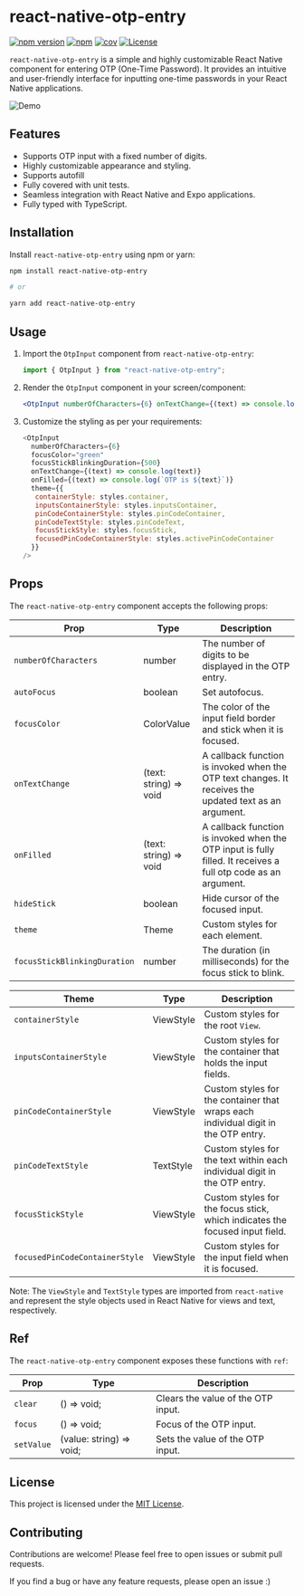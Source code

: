 # react-native-otp-entry

[![npm version](https://badge.fury.io/js/react-native-otp-entry.svg?&kill_cache=1)](https://badge.fury.io/js/react-native-otp-entry)
[![npm](https://img.shields.io/npm/dm/react-native-otp-entry.svg?&kill_cache=1)]()
[![cov](https://anday013.github.io/react-native-otp-entry/badges/coverage.svg?&kill_cache=1)](https://github.com/anday013/react-native-otp-entry/actions)
[![License](https://img.shields.io/badge/license-MIT-blue.svg?&kill_cache=1)](https://github.com/your-username/react-native-otp-entry/blob/main/LICENSE)

`react-native-otp-entry` is a simple and highly customizable React Native component for entering OTP (One-Time Password). It provides an intuitive and user-friendly interface for inputting one-time passwords in your React Native applications.

![Demo](otp_demo.gif)

## Features

- Supports OTP input with a fixed number of digits.
- Highly customizable appearance and styling.
- Supports autofill
- Fully covered with unit tests.
- Seamless integration with React Native and Expo applications.
- Fully typed with TypeScript.

## Installation

Install `react-native-otp-entry` using npm or yarn:

```bash
npm install react-native-otp-entry

# or

yarn add react-native-otp-entry
```

## Usage

1. Import the `OtpInput` component from `react-native-otp-entry`:

   ```javascript
   import { OtpInput } from "react-native-otp-entry";
   ```

2. Render the `OtpInput` component in your screen/component:

   ```jsx
   <OtpInput numberOfCharacters={6} onTextChange={(text) => console.log(text)} />
   ```

3. Customize the styling as per your requirements:

   ```javascript
   <OtpInput
     numberOfCharacters={6}
     focusColor="green"
     focusStickBlinkingDuration={500}
     onTextChange={(text) => console.log(text)}
     onFilled={(text) => console.log(`OTP is ${text}`)}
     theme={{
      containerStyle: styles.container,
      inputsContainerStyle: styles.inputsContainer,
      pinCodeContainerStyle: styles.pinCodeContainer,
      pinCodeTextStyle: styles.pinCodeText,
      focusStickStyle: styles.focusStick,
      focusedPinCodeContainerStyle: styles.activePinCodeContainer
     }}
   />
   ```

## Props

The `react-native-otp-entry` component accepts the following props:

| Prop                         | Type                   | Description                                                                                                    |
| ---------------------------- | ---------------------- | -------------------------------------------------------------------------------------------------------------- |
| `numberOfCharacters`             | number                 | The number of digits to be displayed in the OTP entry.                                                         |
| `autoFocus`                  | boolean                | Set autofocus.                                                                                                 |
| `focusColor`                 | ColorValue             | The color of the input field border and stick when it is focused.                                              |
| `onTextChange`               | (text: string) => void | A callback function is invoked when the OTP text changes. It receives the updated text as an argument.         |
| `onFilled`                   | (text: string) => void | A callback function is invoked when the OTP input is fully filled. It receives a full otp code as an argument. |
| `hideStick`                  | boolean                | Hide cursor of the focused input.                                                                              |
| `theme`                      | Theme                  | Custom styles for each element.                                                                                |
| `focusStickBlinkingDuration` | number                 | The duration (in milliseconds) for the focus stick to blink.                                                   |

| Theme                          | Type      | Description                                                                        |
| ------------------------------ | --------- | ---------------------------------------------------------------------------------- |
| `containerStyle`               | ViewStyle | Custom styles for the root `View`.                                                 |
| `inputsContainerStyle`         | ViewStyle | Custom styles for the container that holds the input fields.                       |
| `pinCodeContainerStyle`        | ViewStyle | Custom styles for the container that wraps each individual digit in the OTP entry. |
| `pinCodeTextStyle`             | TextStyle | Custom styles for the text within each individual digit in the OTP entry.          |
| `focusStickStyle`              | ViewStyle | Custom styles for the focus stick, which indicates the focused input field.        |
| `focusedPinCodeContainerStyle` | ViewStyle | Custom styles for the input field when it is focused.                              |

Note: The `ViewStyle` and `TextStyle` types are imported from `react-native` and represent the style objects used in React Native for views and text, respectively.

## Ref

The `react-native-otp-entry` component exposes these functions with `ref`:

| Prop       | Type                     | Description                        |
| ---------- | ------------------------ | ---------------------------------- |
| `clear`    | () => void;              | Clears the value of the OTP input. |
| `focus`    | () => void;              | Focus of the OTP input. |
| `setValue` | (value: string) => void; | Sets the value of the OTP input.   |

## License

This project is licensed under the [MIT License](https://github.com/your-username/react-native-otp-entry/blob/main/LICENSE).

## Contributing

Contributions are welcome! Please feel free to open issues or submit pull requests.

If you find a bug or have any feature requests, please open an issue :)
